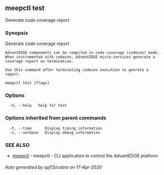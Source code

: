 ## meepctl test

Generate code coverage report

### Synopsis

Generate code coverage report

	AdvantEDGE components can be compiled in code coverage (codecov) mode.
	When instrumented with codecov, AdventEDGE micro-services generate a coverage report on termination.

	Use this command after terminating codecov execution to genrate a report.
	

```
meepctl test [flags]
```

### Options

```
  -h, --help   help for test
```

### Options inherited from parent commands

```
  -t, --time      Display timing information
  -v, --verbose   Display debug information
```

### SEE ALSO

* [meepctl](meepctl.md)	 - meepctl - CLI application to control the AdvantEDGE platform

###### Auto generated by spf13/cobra on 17-Apr-2020
